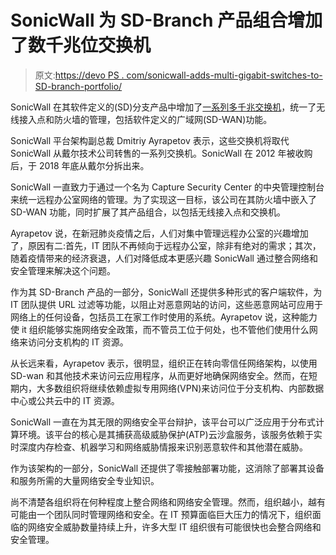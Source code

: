 # SonicWall 为 SD-Branch 产品组合增加了数千兆位交换机

> 原文:[https://devo PS . com/sonicwall-adds-multi-gigabit-switches-to-SD-branch-portfolio/](https://devops.com/sonicwall-adds-multi-gigabit-switches-to-sd-branch-portfolio/)

SonicWall 在其软件定义的(SD)分支产品中增加了[一系列多千兆交换机](https://www.prnewswire.com/news-releases/sonicwall-advances-network-edge-security-adds-multi-gigabit-switch-series-easy-to-manage-sd-branch-capabilities-301074008.html)，统一了无线接入点和防火墙的管理，包括软件定义的广域网(SD-WAN)功能。

SonicWall 平台架构副总裁 Dmitriy Ayrapetov 表示，这些交换机将取代 SonicWall 从戴尔技术公司转售的一系列交换机。SonicWall 在 2012 年被收购后，于 2018 年底从戴尔分拆出来。

SonicWall 一直致力于通过一个名为 Capture Security Center 的中央管理控制台来统一远程办公室网络的管理。为了实现这一目标，该公司在其防火墙中嵌入了 SD-WAN 功能，同时扩展了其产品组合，以包括无线接入点和交换机。

Ayrapetov 说，在新冠肺炎疫情之后，人们对集中管理远程办公室的兴趣增加了，原因有二:首先，IT 团队不再倾向于远程办公室，除非有绝对的需求；其次，随着疫情带来的经济衰退，人们对降低成本更感兴趣 SonicWall 通过整合网络和安全管理来解决这个问题。

作为其 SD-Branch 产品的一部分，SonicWall 还提供多种形式的客户端软件，为 IT 团队提供 URL 过滤等功能，以阻止对恶意网站的访问，这些恶意网站可应用于网络上的任何设备，包括员工在家工作时使用的系统。Ayrapetov 说，这种能力使 it 组织能够实施网络安全政策，而不管员工位于何处，也不管他们使用什么网络来访问分支机构的 IT 资源。

从长远来看，Ayrapetov 表示，很明显，组织正在转向零信任网络架构，以使用 SD-wan 和其他技术来访问云应用程序，从而更好地确保网络安全。然而，在短期内，大多数组织将继续依赖虚拟专用网络(VPN)来访问位于分支机构、内部数据中心或公共云中的 IT 资源。

SonicWall 一直在为其无限的网络安全平台辩护，该平台可以广泛应用于分布式计算环境。该平台的核心是其捕获高级威胁保护(ATP)云沙盒服务，该服务依赖于实时深度内存检查、机器学习和网络威胁情报来识别恶意软件和其他潜在威胁。

作为该架构的一部分，SonicWall 还提供了零接触部署功能，这消除了部署其设备和服务所需的大量网络安全专业知识。

尚不清楚各组织将在何种程度上整合网络和网络安全管理。然而，组织越小，越有可能由一个团队同时管理网络和安全。在 IT 预算面临巨大压力的情况下，组织面临的网络安全威胁数量持续上升，许多大型 IT 组织很有可能很快也会整合网络和安全管理。